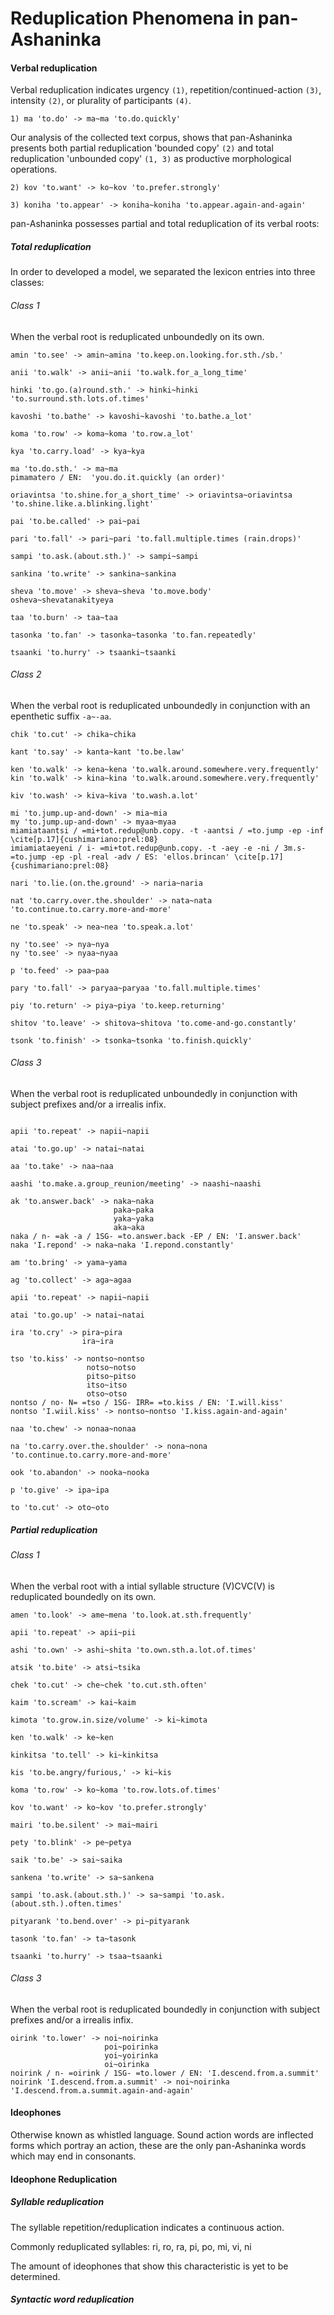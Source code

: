 Reduplication Phenomena in pan-Ashaninka
========================================

#### Verbal reduplication

Verbal reduplication indicates urgency `(1)`, repetition/continued-action `(3)`, intensity `(2)`, or plurality of participants `(4)`.

```
1) ma 'to.do' -> ma~ma 'to.do.quickly' 
```

Our analysis of the collected text corpus, shows that pan-Ashaninka presents both partial reduplication 'bounded copy' `(2)` and total reduplication 'unbounded copy' `(1, 3)` as productive morphological operations.

```
2) kov 'to.want' -> ko~kov 'to.prefer.strongly' 

3) koniha 'to.appear' -> koniha~koniha 'to.appear.again-and-again'
```

pan-Ashaninka possesses partial and total reduplication of its verbal roots:

##### Total reduplication

In order to developed a model, we separated the lexicon entries into three classes:

###### Class 1 

When the verbal root is reduplicated unboundedly on its own.

```
amin 'to.see' -> amin~amina 'to.keep.on.looking.for.sth./sb.'

anii 'to.walk' -> anii~anii 'to.walk.for_a_long_time'

hinki 'to.go.(a)round.sth.' -> hinki~hinki 'to.surround.sth.lots.of.times'

kavoshi 'to.bathe' -> kavoshi~kavoshi 'to.bathe.a_lot'

koma 'to.row' -> koma~koma 'to.row.a_lot'

kya 'to.carry.load' -> kya~kya

ma 'to.do.sth.' -> ma~ma
pimamatero / EN:  'you.do.it.quickly (an order)' 

oriavintsa 'to.shine.for_a_short_time' -> oriavintsa~oriavintsa 'to.shine.like.a.blinking.light' 

pai 'to.be.called' -> pai~pai 

pari 'to.fall' -> pari~pari 'to.fall.multiple.times (rain.drops)' 

sampi 'to.ask.(about.sth.)' -> sampi~sampi  

sankina 'to.write' -> sankina~sankina

sheva 'to.move' -> sheva~sheva 'to.move.body' 
osheva~shevatanakityeya

taa 'to.burn' -> taa~taa 

tasonka 'to.fan' -> tasonka~tasonka 'to.fan.repeatedly' 

tsaanki 'to.hurry' -> tsaanki~tsaanki 

```

###### Class 2 

When the verbal root is reduplicated unboundedly in conjunction with an epenthetic suffix `-a~-aa`.

```
chik 'to.cut' -> chika~chika 

kant 'to.say' -> kanta~kant 'to.be.law' 

ken 'to.walk' -> kena~kena 'to.walk.around.somewhere.very.frequently'
kin 'to.walk' -> kina~kina 'to.walk.around.somewhere.very.frequently'

kiv 'to.wash' -> kiva~kiva 'to.wash.a.lot' 

mi 'to.jump.up-and-down' -> mia~mia 
my 'to.jump.up-and-down' -> myaa~myaa
miamiataantsi / =mi+tot.redup@unb.copy. -t -aantsi / =to.jump -ep -inf  \cite[p.17]{cushimariano:prel:08} 
imiamiataeyeni / i- =mi+tot.redup@unb.copy. -t -aey -e -ni / 3m.s- =to.jump -ep -pl -real -adv / ES: 'ellos.brincan' \cite[p.17]{cushimariano:prel:08} 

nari 'to.lie.(on.the.ground' -> naria~naria 

nat 'to.carry.over.the.shoulder' -> nata~nata 'to.continue.to.carry.more-and-more' 

ne 'to.speak' -> nea~nea 'to.speak.a.lot' 

ny 'to.see' -> nya~nya 
ny 'to.see' -> nyaa~nyaa 

p 'to.feed' -> paa~paa

pary 'to.fall' -> paryaa~paryaa 'to.fall.multiple.times' 

piy 'to.return' -> piya~piya 'to.keep.returning' 

shitov 'to.leave' -> shitova~shitova 'to.come-and-go.constantly' 

tsonk 'to.finish' -> tsonka~tsonka 'to.finish.quickly'

```

###### Class 3 

When the verbal root is reduplicated unboundedly in conjunction with subject prefixes and/or a irrealis infix.

```

apii 'to.repeat' -> napii~napii 

atai 'to.go.up' -> natai~natai 

aa 'to.take' -> naa~naa

aashi 'to.make.a.group_reunion/meeting' -> naashi~naashi

ak 'to.answer.back' -> naka~naka 
                       paka~paka 
                       yaka~yaka 
                       aka~aka
naka / n- =ak -a / 1SG- =to.answer.back -EP / EN: 'I.answer.back' 
naka 'I.repond' -> naka~naka 'I.repond.constantly' 

am 'to.bring' -> yama~yama 

ag 'to.collect' -> aga~agaa

apii 'to.repeat' -> napii~napii

atai 'to.go.up' -> natai~natai

ira 'to.cry' -> pira~pira
                ira~ira

tso 'to.kiss' -> nontso~nontso 
                 notso~notso 
                 pitso~pitso 
                 itso~itso 
                 otso~otso
nontso / no- N= =tso / 1SG- IRR= =to.kiss / EN: 'I.will.kiss' 
nontso 'I.wiil.kiss' -> nontso~nontso 'I.kiss.again-and-again' 

naa 'to.chew' -> nonaa~nonaa

na 'to.carry.over.the.shoulder' -> nona~nona 'to.continue.to.carry.more-and-more' 

ook 'to.abandon' -> nooka~nooka

p 'to.give' -> ipa~ipa

to 'to.cut' -> oto~oto 

```

##### Partial reduplication

###### Class 1

When the verbal root with a intial syllable structure (V)CVC(V) is reduplicated boundedly on its own.

```
amen 'to.look' -> ame~mena 'to.look.at.sth.frequently'

apii 'to.repeat' -> apii~pii

ashi 'to.own' -> ashi~shita 'to.own.sth.a.lot.of.times'

atsik 'to.bite' -> atsi~tsika 

chek 'to.cut' -> che~chek 'to.cut.sth.often'

kaim 'to.scream' -> kai~kaim 

kimota 'to.grow.in.size/volume' -> ki~kimota 

ken 'to.walk' -> ke~ken

kinkitsa 'to.tell' -> ki~kinkitsa

kis 'to.be.angry/furious,' -> ki~kis

koma 'to.row' -> ko~koma 'to.row.lots.of.times'

kov 'to.want' -> ko~kov 'to.prefer.strongly' 

mairi 'to.be.silent' -> mai~mairi

pety 'to.blink' -> pe~petya 

saik 'to.be' -> sai~saika

sankena 'to.write' -> sa~sankena

sampi 'to.ask.(about.sth.)' -> sa~sampi 'to.ask.(about.sth.).often.times'

pityarank 'to.bend.over' -> pi~pityarank 

tasonk 'to.fan' -> ta~tasonk

tsaanki 'to.hurry' -> tsaa~tsaanki

```

###### Class 3

When the verbal root is reduplicated boundedly in conjunction with subject prefixes and/or a irrealis infix.

```
oirink 'to.lower' -> noi~noirinka
                     poi~poirinka
                     yoi~yoirinka
                     oi~oirinka
noirink / n- =oirink / 1SG- =to.lower / EN: 'I.descend.from.a.summit' 
noirink 'I.descend.from.a.summit' -> noi~noirinka 'I.descend.from.a.summit.again-and-again' 

```

#### Ideophones

Otherwise known as whistled language. 
Sound action words are inflected forms which portray an action, these are the only pan-Ashaninka words which may end in consonants.  

#### Ideophone Reduplication

##### Syllable reduplication

The syllable repetition/reduplication indicates a continuous action. 

Commonly reduplicated syllables: ri, ro, ra, pi, po, mi, vi, ni 

The amount of ideophones that show this characteristic is yet to be determined.

##### Syntactic word reduplication



